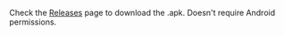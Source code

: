 Check the [Releases](https://github.com/fchamicapereira/EZVIDIA_android_app/releases) page to download the .apk. Doesn't require Android permissions.
